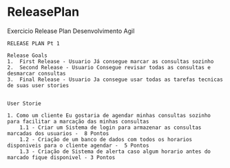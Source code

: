 # ReleasePlan
 Exercicio Release Plan Desenvolvimento Agil

    RELEASE PLAN Pt 1 

    Release Goals
    1.  First Release - Usuario Já consegue marcar as consultas sozinho 
    2.  Second Release - Usuario Consegue revisar todas as consultas e desmarcar consultas 
    3.  Final Release - Usuario Ja consegue usar todas as tarefas tecnicas de suas user stories  


    User Storie
   
    1. Como um cliente Eu gostaria de agendar minhas consultas sozinho para facilitar a marcação das minhas consultas
        1.1 - Criar um Sistema de login para armazenar as consultas marcadas dos usuarios -  8 Pontos
        1.2 - Criação de um banco de dados com todos os horarios disponiveis para o cliente agendar -  5 Pontos
        1.3 - Criação de Sistema de alerta caso algum horario antes do marcado fique disponivel - 3 Pontos 
    
    